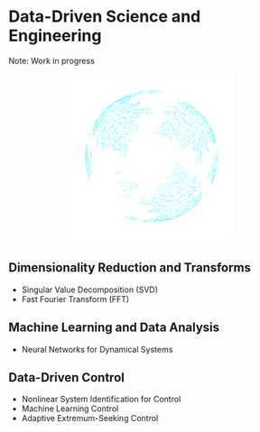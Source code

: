 # Data-Driven Science and Engineering
Note: Work in progress

<p align="center">
<img src="https://github.com/Pravin93-Murugesan/Control-Theory-with-Machine-Learning-/blob/master/network_data.png" width="300">
</p>

## Dimensionality Reduction and Transforms
  - Singular Value Decomposition (SVD)
  - Fast Fourier Transform (FFT)
  
## Machine Learning and Data Analysis
  - Neural Networks for Dynamical Systems
  
## Data-Driven Control
  - Nonlinear System Identification for Control
  - Machine Learning Control
  - Adaptive Extremum-Seeking Control

